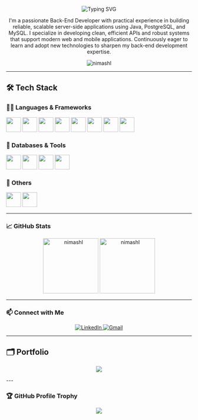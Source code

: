 <!-- Animated Intro -->
<p align="center">
  <img src="https://readme-typing-svg.herokuapp.com?font=Fira+Code&size=24&pause=1000&color=F7DF1E&center=true&vCenter=true&width=500&lines=Hi%2C+I'm+Nimash+Lakshitha;💻+Back-End+Developer+🚀" alt="Typing SVG" />
</p>

<!-- Subtitle -->
<p align="center" style="font-size:14px; font-weight:normal; max-width:700px; margin:auto;">
  I'm a passionate Back-End Developer with practical experience in building reliable, scalable server-side applications using Java, PostgreSQL, and MySQL. I specialize in developing clean, efficient APIs and robust systems that support modern web and mobile applications. Continuously eager to learn and adopt new technologies to sharpen my back-end development expertise.
</p>

<!-- Profile views -->
<p align="center"> 
  <img src="https://komarev.com/ghpvc/?username=nimashl&label=Profile%20views&color=0e75b6&style=flat" alt="nimashl" /> 
</p>

---

## 🛠️ Tech Stack

### 👨‍💻 Languages & Frameworks
<p align="left">
  <img src="https://cdn.jsdelivr.net/gh/devicons/devicon/icons/java/java-original.svg" width="40" height="40"/>
  <img src="https://cdn.jsdelivr.net/gh/devicons/devicon/icons/python/python-original.svg" width="40" height="40"/>
  <img src="https://cdn.jsdelivr.net/gh/devicons/devicon/icons/javascript/javascript-original.svg" width="40" height="40"/>
  <img src="https://cdn.jsdelivr.net/gh/devicons/devicon/icons/php/php-original.svg" width="40" height="40"/>
  <img src="https://cdn.jsdelivr.net/gh/devicons/devicon/icons/react/react-original-wordmark.svg" width="40"/>
  <img src="https://cdn.jsdelivr.net/gh/devicons/devicon/icons/html5/html5-original-wordmark.svg" width="40"/>
  <img src="https://cdn.jsdelivr.net/gh/devicons/devicon/icons/css3/css3-original-wordmark.svg" width="40" height="40"/>
  <img src="https://cdn.jsdelivr.net/gh/devicons/devicon/icons/bootstrap/bootstrap-plain-wordmark.svg" width="40" height="40"/>
</p>

### 🧰 Databases & Tools
<p align="left">
  <img src="https://cdn.jsdelivr.net/gh/devicons/devicon/icons/mysql/mysql-original-wordmark.svg" width="40" height="40""/>
  <img src="https://cdn.jsdelivr.net/gh/devicons/devicon/icons/postgresql/postgresql-original-wordmark.svg" width="40" height="40"/>
  <img src="https://cdn.jsdelivr.net/gh/devicons/devicon/icons/oracle/oracle-original.svg" width="40" height="40"/>
  <img src="https://www.svgrepo.com/show/303229/microsoft-sql-server-logo.svg" width="40" height="40"/>
</p>

### 🧰 Others
<p align="left">
  <img src="https://cdn.jsdelivr.net/gh/devicons/devicon/icons/git/git-original.svg" width="40" height="40"/>
  <img src="https://cdn.jsdelivr.net/gh/devicons/devicon/icons/jenkins/jenkins-original.svg" width="40" height="40"/>
</p>

---

### 📈 GitHub Stats

<p align="center">
  <img src="https://github-readme-stats.vercel.app/api?username=nimashl&show_icons=true&theme=react&locale=en" alt="nimashl" height="150"/>
  <img src="https://github-readme-streak-stats.herokuapp.com/?user=nimashl&theme=react" alt="nimashl" height="150"/>
</p>

---

### 📫 Connect with Me

<p align="center">
  <a href="https://linkedin.com/in/lakshitha pathiranage" target="_blank">
    <img src="https://img.shields.io/badge/LinkedIn-0A66C2?style=for-the-badge&logo=linkedin&logoColor=white" alt="LinkedIn" />
  </a>
  <a href="mailto:lakshithanimash22@gmail.com">
    <img src="https://img.shields.io/badge/Gmail-D14836?style=for-the-badge&logo=gmail&logoColor=white" alt="Gmail" />
  </a>
</p>

---
## 🗂️ Portfolio

<p align="center">
  <a href="http://nimash.iceiy.com/"><img src="https://img.shields.io/badge/Visit%20My%20Portfolio-purple?style=for-the-badge&logo=web&logoColor=white" /></a>
</p>
---

### 🏆 GitHub Profile Trophy

<p align="center">
  <img src="https://github-profile-trophy.vercel.app/?username=nimashl&theme=onedark&no-frame=true&row=1&column=6" />
</p>
